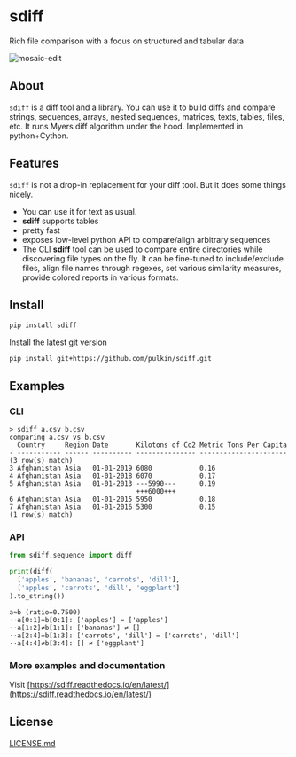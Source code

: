 # sdiff

Rich file comparison with a focus on structured and tabular data

![mosaic-edit](https://raw.githubusercontent.com/pulkin/sdiff/master/img/diff-mosaic-edit.png)

About
-----

`sdiff` is a diff tool and a library. You can use it to build diffs and compare strings, sequences,
arrays, nested sequences, matrices, texts, tables, files, etc. It runs Myers diff algorithm under the hood. Implemented
in python+Cython.

Features
--------

`sdiff` is not a drop-in replacement for your diff tool. But it does some things nicely.

- You can use it for text as usual.
- **sdiff** supports tables
- pretty fast
- exposes low-level python API to compare/align arbitrary sequences
- The CLI **sdiff** tool can be used to compare entire directories while discovering file types on the fly. 
  It can be fine-tuned to include/exclude files, align file names through regexes, set various similarity measures,
  provide colored reports in various formats.

Install
-------

```python
pip install sdiff
```

Install the latest git version

```commandline
pip install git+https://github.com/pulkin/sdiff.git
```

Examples
--------

### CLI

```
> sdiff a.csv b.csv
comparing a.csv vs b.csv
  Country     Region Date       Kilotons of Co2 Metric Tons Per Capita
- ----------- ------ ---------- --------------- ----------------------
(3 row(s) match)
3 Afghanistan Asia   01-01-2019 6080            0.16                  
4 Afghanistan Asia   01-01-2018 6070            0.17                  
5 Afghanistan Asia   01-01-2013 ---5990---      0.19                  
                                +++6000+++                            
6 Afghanistan Asia   01-01-2015 5950            0.18                  
7 Afghanistan Asia   01-01-2016 5300            0.15                  
(1 row(s) match)
```

### API

```python
from sdiff.sequence import diff

print(diff(
  ['apples', 'bananas', 'carrots', 'dill'],
  ['apples', 'carrots', 'dill', 'eggplant']
).to_string())
```

```text
a≈b (ratio=0.7500)
··a[0:1]=b[0:1]: ['apples'] = ['apples']
··a[1:2]≠b[1:1]: ['bananas'] ≠ []
··a[2:4]=b[1:3]: ['carrots', 'dill'] = ['carrots', 'dill']
··a[4:4]≠b[3:4]: [] ≠ ['eggplant']
```

### More examples and documentation

Visit [https://sdiff.readthedocs.io/en/latest/](https://sdiff.readthedocs.io/en/latest/)

License
-------

[LICENSE.md](LICENSE.md)
